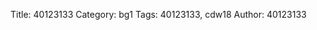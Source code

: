 Title: 40123133
Category: bg1
Tags: 40123133, cdw18
Author: 40123133

<!-- PELICAN_END_SUMMARY -->


